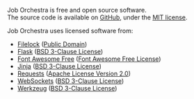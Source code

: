 Job Orchestra is free and open source software.  
The source code is available on [GitHub](https://github.com/BenjaminHamon/JobOrchestra), under the [MIT license](https://github.com/BenjaminHamon/JobOrchestra/blob/master/license.txt).

Job Orchestra uses licensed software from:

- [Filelock](https://github.com/benediktschmitt/py-filelock)
  ([Public Domain](https://github.com/benediktschmitt/py-filelock/blob/master/LICENSE.rst))
- [Flask](http://flask.pocoo.org/)
  ([BSD 3-Clause License](http://flask.pocoo.org/docs/license/))
- [Font Awesome Free](https://fontawesome.com)
  ([Font Awesome Free License](https://fontawesome.com/license/free))
- [Jinja](http://jinja.pocoo.org/)
  ([BSD 3-Clause License](https://github.com/pallets/jinja/blob/master/LICENSE))
- [Requests](http://docs.python-requests.org/)
  ([Apache License Version 2.0](http://docs.python-requests.org/en/master/user/intro/#apache2-license))
- [WebSockets](https://websockets.readthedocs.io/)
  ([BSD 3-Clause License](https://websockets.readthedocs.io/en/stable/license.html))
- [Werkzeug](https://palletsprojects.com/p/werkzeug/)
  ([BSD 3-Clause License](https://github.com/pallets/werkzeug/blob/master/LICENSE.rst))

